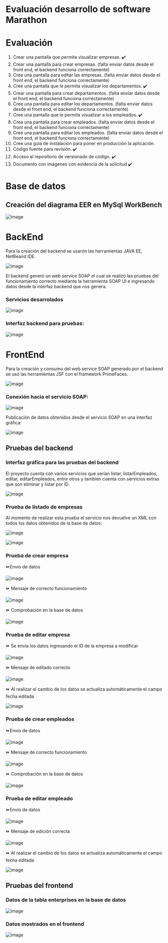 # Evaluación desarrollo de software Marathon

# Evaluación 

1. Crear una pantalla que permita visualizar empresas. ✔️
2. Crear una pantalla para crear empresas. (falta enviar datos desde el front end, el backend funciona correctamente)
3. Cree una pantalla para editar las empresas. (falta enviar datos desde el front end, el backend funciona correctamente)
4. Cree una pantalla que le permita visualizar los departamentos. ✔️
5. Crear una pantalla para crear departamentos. (falta enviar datos desde el front end, el backend funciona correctamente)
6. Cree una pantalla para editar los departamentos. (falta enviar datos desde el front end, el backend funciona correctamente)
7. Cree una pantalla que le permita visualizar a los empleados. ✔️
8. Crea una pantalla para crear empleados. (falta enviar datos desde el front end, el backend funciona correctamente)
9. Cree una pantalla para editar los empleados. (falta enviar datos desde el front end, el backend funciona correctamente)
10. Cree una guía de instalación para poner en producción la aplicación.
11. Código fuente para revisión. ✔️
12. Acceso al repositorio de versionado de código. ✔️
13. Documento con imágenes con evidencia de la solicitud ✔️

# Base de datos
## Creación del diagrama EER en MySql WorkBench

![image](https://github.com/luckLuis/marathon/assets/58127103/63ee4b38-0aca-4a7d-9f41-8911e7212fe3)

# BackEnd

Para la creación del backend se usarón las herramientas JAVA EE, NetBeand IDE. 

![image](https://github.com/luckLuis/marathon/assets/58127103/39a1ea0a-c8fe-4118-882e-7e580bf33556)

El backend generó un web service SOAP el cual se realizó las pruebas del funcionamiento correcto mediante la herramienta SOAP UI e ingresando datos desde la interfaz backend que nos genera.

### Servicios desarrolados

![image](https://github.com/luckLuis/marathon/assets/58127103/71d56357-9975-4093-92ef-609c8a9d10ff)

### Interfaz backend para pruebas:

![image](https://github.com/luckLuis/marathon/assets/58127103/9a71b13d-c55b-4f94-940a-21bed04e99f3)



# FrontEnd

Para la creación y consumo del web service SOAP generado por el backend se usó las herramientas JSF con el framework PrimeFaces.

![image](https://github.com/luckLuis/marathon/assets/58127103/7993eeb6-72c3-411c-8868-0b8c807f01ee)

### Conexión hacia el servicio SOAP:

![image](https://github.com/luckLuis/marathon/assets/58127103/06adc37c-e383-4af9-a485-3bc72c39ad91)

Publicación de datos obtenidos desde el servicio SOAP en una interfaz gráfica:

![image](https://github.com/luckLuis/marathon/assets/58127103/ea05c243-8584-49e3-9c65-c03384057cf9)

## Pruebas del backend

### Interfaz gráfica para las pruebas del backend

El proyecto cuenta con varios servicios que serían listar, listarEmpleados, editar, editarEmpleados, entre otros y tambien cuenta con servicios extras que son eliminar y listar por ID.

![image](https://github.com/luckLuis/marathon/assets/58127103/a94f84a4-4891-404e-88b0-af4cfaa230f9)

### Prueba de listado de empresas

Al momento de realizar esta prueba el servicio nos devuelve un XML con todos los datos obtenidos de la base de datos:

![image](https://github.com/luckLuis/marathon/assets/58127103/1a867163-d865-41c1-b879-34db3fe1f821)

![image](https://github.com/luckLuis/marathon/assets/58127103/31e22002-2edc-4554-a743-61d85dc61774)

### Prueba de crear empresa

⏩Envio de datos

![image](https://github.com/luckLuis/marathon/assets/58127103/6b984dcf-f25a-4ebe-8b7c-025cadef5839)

⏩ Mensaje de correcto funcionamiento

![image](https://github.com/luckLuis/marathon/assets/58127103/35905f60-5f76-46d3-8db4-e3988858d66d)

⏩ Comprobación en la base de datos

![image](https://github.com/luckLuis/marathon/assets/58127103/4e7418a6-fb25-4919-b64c-c7d1181bb6a0)

### Prueba de editar empresa

⏩ Se envia los datos ingresando el ID de la empresa a modificar

![image](https://github.com/luckLuis/marathon/assets/58127103/179d454b-efba-458e-963e-ecd16d40c8af)

⏩ Mensaje de editado correcto

![image](https://github.com/luckLuis/marathon/assets/58127103/5d12dcfa-e8a9-44c0-a346-e10a9a977abc)

⏩ Al realizar el cambio de los datos se actualiza automáticamente el campo fecha editada

![image](https://github.com/luckLuis/marathon/assets/58127103/b273f935-3dda-4a43-906f-7faf8a741f13)


### Prueba de crear empleados

⏩Envio de datos 

![image](https://github.com/luckLuis/marathon/assets/58127103/6c926bfe-07a4-40b6-b001-40bf4f1b2745)

⏩ Mensaje de correcto funcionamiento

![image](https://github.com/luckLuis/marathon/assets/58127103/d59bd5f0-97cf-439a-b9fa-57c1ca4ce562)

⏩ Comprobación en la base de datos

![image](https://github.com/luckLuis/marathon/assets/58127103/e2a26c6d-76c6-408e-bd23-80bce952e598)

### Prueba de editar empleado

⏩Envio de datos 

![image](https://github.com/luckLuis/marathon/assets/58127103/2b0bc808-b20d-4473-bfed-3c919c595b1c)

⏩ Mensaje de edición correcta

![image](https://github.com/luckLuis/marathon/assets/58127103/8105b791-c109-4932-b184-28b9d801915a)

⏩ Al realizar el cambio de los datos se actualiza automáticamente el campo fecha editada

![image](https://github.com/luckLuis/marathon/assets/58127103/a1c10c85-059e-4934-8484-7955f8658880)


## Pruebas del frontend

### Datos de la tabla enterprises en la base de datos

![image](https://github.com/luckLuis/marathon/assets/58127103/f536f4ff-ebe9-444d-8254-4114589f0955)

### Datos mostrados en el frontend

![image](https://github.com/luckLuis/marathon/assets/58127103/fa08ed90-f617-4b4f-a1c4-78cd1a0fd975)






